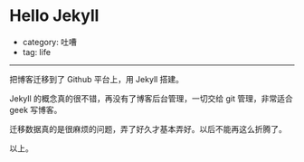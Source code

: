 # Hello Jekyll
- category: 吐嘈
- tag: life

---

把博客迁移到了 Github 平台上，用 Jekyll 搭建。

Jekyll 的概念真的很不错，再没有了博客后台管理，一切交给 git 管理，非常适合 geek 写博客。

迁移数据真的是很麻烦的问题，弄了好久才基本弄好。以后不能再这么折腾了。

以上。

